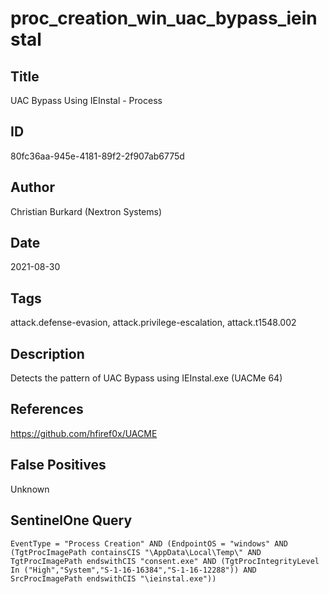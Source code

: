 # proc_creation_win_uac_bypass_ieinstal

## Title
UAC Bypass Using IEInstal - Process

## ID
80fc36aa-945e-4181-89f2-2f907ab6775d

## Author
Christian Burkard (Nextron Systems)

## Date
2021-08-30

## Tags
attack.defense-evasion, attack.privilege-escalation, attack.t1548.002

## Description
Detects the pattern of UAC Bypass using IEInstal.exe (UACMe 64)

## References
https://github.com/hfiref0x/UACME

## False Positives
Unknown

## SentinelOne Query
```
EventType = "Process Creation" AND (EndpointOS = "windows" AND (TgtProcImagePath containsCIS "\AppData\Local\Temp\" AND TgtProcImagePath endswithCIS "consent.exe" AND (TgtProcIntegrityLevel In ("High","System","S-1-16-16384","S-1-16-12288")) AND SrcProcImagePath endswithCIS "\ieinstal.exe"))

```